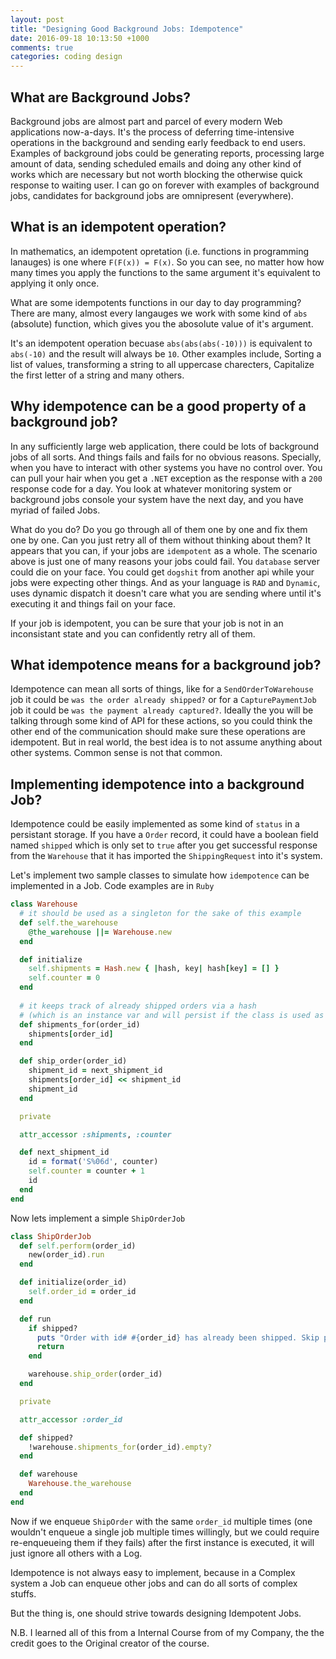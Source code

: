 ```yaml
---
layout: post
title: "Designing Good Background Jobs: Idempotence"
date: 2016-09-18 10:13:50 +1000
comments: true
categories: coding design 
---
```


## What are Background Jobs?

Background jobs are almost part and parcel of every modern Web applications now-a-days. It's the process of
deferring time-intensive operations in the background and sending early feedback to end users. Examples of
background jobs could be generating reports, processing large amount of data, sending scheduled emails and
doing any other kind of works which are necessary but not worth blocking the otherwise quick response to
waiting user. I can go on forever with examples of background jobs, candidates for background jobs are
omnipresent (everywhere).

<!-- more -->


## What is an idempotent operation?

In mathematics, an idempotent opretation (i.e. functions in programming lanauges) is one where `F(F(x)) = F(x)`.
So you can see, no matter how how many times you apply the functions to the same argument it's equivalent to
applying it only once.

What are some idempotents functions in our day to day programming? There are many, almost every langauges we
work with some kind of `abs` (absolute) function, which gives you the abosolute value of it's argument.

It's an idempotent operation becuase `abs(abs(abs(-10)))` is equivalent to `abs(-10)` and the result will always be `10`.
Other examples include, Sorting a list of values, transforming a string to all uppercase charecters, Capitalize the first
letter of a string and many others.

## Why idempotence can be a good property of a background job?

In any sufficiently large web application, there could be lots of background jobs of all sorts. And things fails and fails for
no obvious reasons. Specially, when you have to interact with other systems you have no control over. You can pull your hair when
you get a `.NET` exception as the response with a `200` response code for a day. You look at whatever monitoring system or background
jobs console your system have the next day, and you have myriad of failed Jobs.


What do you do? Do you go through all of them one by one
and fix them one by one. Can you just retry all of them without thinking about them? It appears that you can, if your jobs are `idempotent`
as a whole. The scenario above is just one of many reasons your jobs could fail. You `database` server could die on your face. You could get
`dogshit` from another api while your jobs were expecting other things. And as your language is `RAD` and `Dynamic`, uses dynamic dispatch it
doesn't care what you are sending where until it's executing it and things fail on your face.

If your job is idempotent, you can be sure that your job is not in an inconsistant state and you can confidently retry all of them.

## What idempotence means for a background job?

Idempotence can mean all sorts of things, like for a `SendOrderToWarehouse` job it could be `was the order already shipped?` or for a
`CapturePaymentJob` job it could be `was the payment already captured?`. Ideally the you will be talking through some kind of API for these
actions, so you could think the other end of the communication should make sure these operations are idempotent. But in real world, the best idea
is to not assume anything about other systems. Common sense is not that common.


## Implementing idempotence into a background Job?

Idempotence could be easily implemented as some kind of `status` in a persistant storage. If you have a `Order` record, it could have a boolean
field named `shipped` which is only set to `true` after you get successful response from the `Warehouse` that it has imported the `ShippingRequest`
into it's system.

Let's implement two sample classes to simulate how `idempotence` can be implemented in a Job. Code examples are in `Ruby`

```ruby Warehouse
class Warehouse
  # it should be used as a singleton for the sake of this example
  def self.the_warehouse
    @the_warehouse ||= Warehouse.new
  end

  def initialize
    self.shipments = Hash.new { |hash, key| hash[key] = [] }
    self.counter = 0
  end
  
  # it keeps track of already shipped orders via a hash 
  # (which is an instance var and will persist if the class is used as a singleton)
  def shipments_for(order_id)
    shipments[order_id]
  end

  def ship_order(order_id)
    shipment_id = next_shipment_id
    shipments[order_id] << shipment_id
    shipment_id
  end

  private

  attr_accessor :shipments, :counter

  def next_shipment_id
    id = format('S%06d', counter)
    self.counter = counter + 1
    id
  end
end
```

Now lets implement a simple `ShipOrderJob`

```ruby ShipOrder
class ShipOrderJob
  def self.perform(order_id)
    new(order_id).run
  end

  def initialize(order_id)
    self.order_id = order_id
  end

  def run
    if shipped?
      puts "Order with id# #{order_id} has already been shipped. Skip processing."
      return
    end

    warehouse.ship_order(order_id)
  end

  private

  attr_accessor :order_id

  def shipped?
    !warehouse.shipments_for(order_id).empty?
  end

  def warehouse
    Warehouse.the_warehouse
  end
end
```

Now if we enqueue `ShipOrder` with the same `order_id` multiple times (one wouldn't enqueue a single job multiple times willingly,
but we could require re-enqueueing them if they fails) after the first instance is executed, it will just ignore all others
with a Log.

Idempotence is not always easy to implement, because in a Complex system a Job can enqueue other jobs and can do all sorts of
complex stuffs.

But the thing is, one should strive towards designing Idempotent Jobs.

N.B. I learned all of this from a Internal Course from of my Company, the the credit goes to the Original creator of the course. 


